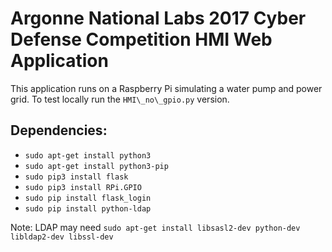 # Argonne National Labs 2017 Cyber Defense Competition HMI Web Application

This application runs on a Raspberry Pi simulating a water pump and power grid. To test locally run the `HMI\_no\_gpio.py` version.

## Dependencies:

- `sudo apt-get install python3`
- `sudo apt-get install python3-pip`
- `sudo pip3 install flask`
- `sudo pip3 install RPi.GPIO`
- `sudo pip install flask_login`
- `sudo pip install python-ldap`

Note: LDAP may need `sudo apt-get install libsasl2-dev python-dev libldap2-dev libssl-dev`